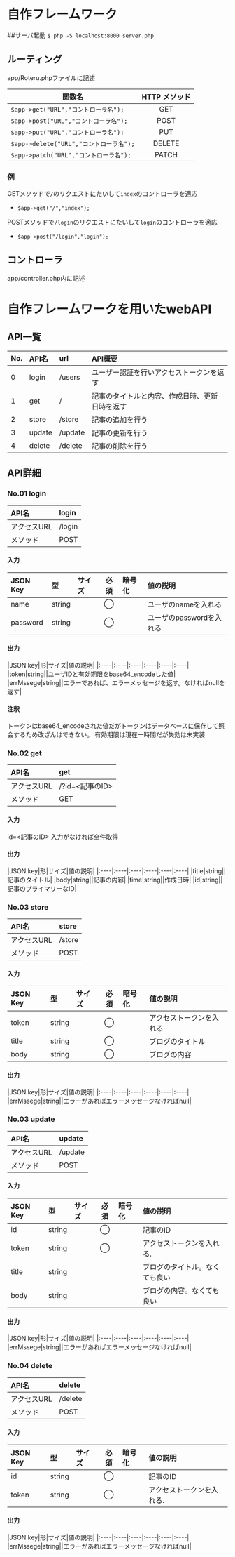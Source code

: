# 自作フレームワーク
##サーバ起動
`$ php -S localhost:8000 server.php`

## ルーティング
app/Roteru.phpファイルに記述


|関数名|HTTP メソッド|
|---|:---:|
|`$app->get("URL","コントローラ名");`|GET|
|`$app->post("URL","コントローラ名");`|POST|
|`$app->put("URL","コントローラ名");`|PUT|
|`$app->delete("URL","コントローラ名");`|DELETE|
|`$app->patch("URL","コントローラ名");`|PATCH|

### 例
GETメソッドで`/`のリクエストにたいして`index`のコントローラを適応

- `$app->get("/","index");`

POSTメソッドで`/login`のリクエストにたいして`login`のコントローラを適応

- `$app->post("/login","login");`

## コントローラ
app/controller.php内に記述

# 自作フレームワークを用いたwebAPI
## API一覧

| No. | API名 | url | API概要 |
|:-----------|:------------|:------------|:------|
| 0  | login | /users | ユーザー認証を行いアクセストークンを返す |
|1|get|/|記事のタイトルと内容、作成日時、更新日時を返す|
|2|store|/store|記事の追加を行う|
|3|update|/update|記事の更新を行う|
|4|delete|/delete|記事の削除を行う|

## API詳細
### No.01 login

| API名 | login |
|:-----------|:------------|
|アクセスURL|/login|
|メソッド|POST|

#### 入力

|JSON Key|型|サイズ|必須|暗号化|値の説明|
|:----|:----|:----|:----:|:----|:----|
|name|string||◯||ユーザのnameを入れる|
|password|string||◯||ユーザのpasswordを入れる|

#### 出力

|JSON key|形|サイズ|値の説明|
|:----|:----|:----|:----|:----|:----|
|token|string||ユーザIDと有効期限をbase64_encodeした値|
|errMssege|string||エラーであれば、エラーメッセージを返す。なければnullを返す|
#### 注釈
トークンはbase64_encodeされた値だがトークンはデータベースに保存して照会するため改ざんはできない。
有効期限は現在一時間だが失効は未実装

### No.02 get

| API名 | get |
|:-----------|:------------|
|アクセスURL|/?id=<記事のID>|
|メソッド|GET|

#### 入力

id=<記事のID>
入力がなければ全件取得

#### 出力

|JSON key|形|サイズ|値の説明|
|:----|:----|:----|:----|:----|:----|
|title|string||記事のタイトル|
|body|string||記事の内容|
|time|string||作成日時|
|id|string||記事のプライマリーなID|

### No.03 store

| API名 | store |
|:-----------|:------------|
|アクセスURL|/store|
|メソッド|POST|

#### 入力

|JSON Key|型|サイズ|必須|暗号化|値の説明|
|:----|:----|:----|:----:|:----|:----|
|token|string||◯||アクセストークンを入れる|
|title|string||◯||ブログのタイトル|
|body|string||◯||ブログの内容|

#### 出力

|JSON key|形|サイズ|値の説明|
|:----|:----|:----|:----|:----|:----|
|errMssege|string||エラーがあればエラーメッセージなければnull|

### No.03 update

| API名 | update |
|:-----------|:------------|
|アクセスURL|/update|
|メソッド|POST|

#### 入力

|JSON Key|型|サイズ|必須|暗号化|値の説明|
|:----|:----|:----|:----:|:----|:----|
|id|string||◯||記事のID|
|token|string||◯||アクセストークンを入れる.|
|title|string||||ブログのタイトル。なくても良い|
|body|string||||ブログの内容。なくても良い|

#### 出力

|JSON key|形|サイズ|値の説明|
|:----|:----|:----|:----|:----|:----|
|errMssege|string||エラーがあればエラーメッセージなければnull|

### No.04 delete

| API名 | delete |
|:-----------|:------------|
|アクセスURL|/delete|
|メソッド|POST|

#### 入力

|JSON Key|型|サイズ|必須|暗号化|値の説明|
|:----|:----|:----|:----:|:----|:----|
|id|string||◯||記事のID|
|token|string||◯||アクセストークンを入れる.|

#### 出力

|JSON key|形|サイズ|値の説明|
|:----|:----|:----|:----|:----|:----|
|errMssege|string||エラーがあればエラーメッセージなければnull|